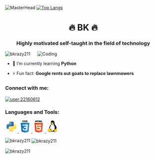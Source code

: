 ![MasterHead](https://r4.wallpaperflare.com/wallpaper/708/754/438/hello-world-glitch-art-digital-art-typography-wallpaper-f31ac3dae8857c7d28a2ae136128f241.jpg)
[![Top Langs](https://github-readme-stats.vercel.app/api/top-langs/?username=bkrazy211)](https://github.com/anuraghazra/github-readme-stats)

<h1 align="center">🔥 BK 🔥</h1>
<h3 align="center">Highly motivated self-taught in the field of technology</h3>
<img align="right" alt="Coding" width="400" src="https://media.tenor.com/UamnoJIsLggAAAAd/senior-help-junior.gif">

<p align="left"> <img src="https://komarev.com/ghpvc/?username=bkrazy211&label=Profile%20views&color=ff0000&style=flat" alt="bkrazy211" /> </p>

- 🌱 I’m currently learning **Python**

- ⚡ Fun fact: **Google rents out goats to replace lawnmowers**

<h3 align="left">Connect with me:</h3>
<p align="left">
<a href="https://stackoverflow.com/users/user:22160612" target="blank"><img align="center" src="https://raw.githubusercontent.com/rahuldkjain/github-profile-readme-generator/master/src/images/icons/Social/stack-overflow.svg" alt="user:22160612" height="30" width="40" /></a>
</p>

<h3 align="left">Languages and Tools:</h3>
<p align="left"> <a href="https://www.python.org" target="_blank" rel="noreferrer"> <img src="https://raw.githubusercontent.com/devicons/devicon/master/icons/python/python-original.svg" alt="python" width="40" height="40"/> <a href="https://www.w3schools.com/css/" target="_blank" rel="noreferrer"> <img src="https://raw.githubusercontent.com/devicons/devicon/master/icons/css3/css3-original-wordmark.svg" alt="css3" width="40" height="40"/> </a> <a href="https://www.w3.org/html/" target="_blank" rel="noreferrer"> <img src="https://raw.githubusercontent.com/devicons/devicon/master/icons/html5/html5-original-wordmark.svg" alt="html5" width="40" height="40"/> </a> <a href="https://www.linux.org/" target="_blank" rel="noreferrer"> <img src="https://raw.githubusercontent.com/devicons/devicon/master/icons/linux/linux-original.svg" alt="linux" width="40" height="40"/> </a>  </a> </p>

<p><img align="left" src="https://github-readme-stats.vercel.app/api/top-langs?username=bkrazy211&show_icons=true&theme=dracula&locale=en&layout=compact" alt="bkrazy211" /></p>

<p>&nbsp;<img align="center" src="https://github-readme-stats.vercel.app/api?username=bkrazy211&show_icons=true&theme=radical&locale=en" alt="bkrazy211" /></p>

<p><img align="center" src="https://github-readme-streak-stats.herokuapp.com/?user=bkrazy211&theme=dark" alt="bkrazy211" /></p>

